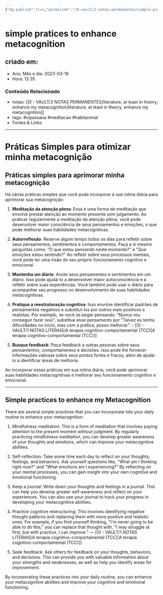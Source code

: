 ```yaml
---
{"dg-publish":true,"permalink":"/0-vault/2-notas-permanentes/simple-pratices-to-enhance-metacognition/","tags":["permanente","vipassana","meditacao","habitanimal"],"dgHomeLink":true,"dgShowLocalGraph":true,"dgShowFileTree":true,"dgEnableSearch":true}
---
```


# simple pratices to enhance metacognition

## criado em: 

- Ano, Mês e dia: 2023-03-19
- Hora: 12:35

### Conteúdo Relacionado

- notas: [[0 - VAULT/2 NOTAS PERMANENTES/literature, at least in theory, enhance my metacognition\|literature, at least in theory, enhance my metacognition]]
- tags: #vipassana #meditacao #habitanimal 
- Fontes & Links: 
---
# Práticas Simples para otimizar minha metacognição

## Práticas simples para aprimorar minha metacognição

Há várias práticas simples que você pode incorporar à sua rotina diária para aprimorar sua metacognição:

1. **Meditação da atenção plena**: Essa é uma forma de meditação que envolve prestar atenção ao momento presente sem julgamento. Ao praticar regularmente a meditação da atenção plena, você pode desenvolver maior consciência de seus pensamentos e emoções, o que pode melhorar suas habilidades metacognitivas.
    
2. **Autorreflexão**: Reserve algum tempo todos os dias para refletir sobre seus pensamentos, sentimentos e comportamentos. Faça a si mesmo perguntas como: "O que estou pensando neste momento?" e "Que emoções estou sentindo?" Ao refletir sobre seus processos mentais, você pode ter uma visão do seu próprio funcionamento cognitivo e emocional.
    
3. **Mantenha um diário**: Anote seus pensamentos e sentimentos em um diário. Isso pode ajudá-lo a desenvolver maior autoconsciência e a refletir sobre suas experiências. Você também pode usar o diário para acompanhar seu progresso no desenvolvimento de suas habilidades metacognitivas.
    
4. **Pratique a reestruturação cognitiva**: Isso envolve identificar padrões de pensamentos negativos e substituí-los por outros mais positivos e realistas. Por exemplo, se você se pegar pensando: "Nunca vou conseguir fazer isso", substitua esse pensamento por "Talvez eu tenha dificuldades no início, mas com a prática, posso melhorar". - [[0 - VAULT/1 NOTAS LITERAIS/A terapia cognitivo-comportamental (TCC)\|A terapia cognitivo-comportamental (TCC)]]
    
5. **Busque feedback**: Peça feedback a outras pessoas sobre seus pensamentos, comportamentos e decisões. Isso pode lhe fornecer informações valiosas sobre seus pontos fortes e fracos, além de ajudá-lo a identificar áreas de melhoria.

Ao incorporar essas práticas em sua rotina diária, você pode aprimorar suas habilidades metacognitivas e melhorar seu funcionamento cognitivo e emocional.

---


## Simple practices to enhance my Metacognition

There are several simple practices that you can incorporate into your daily routine to enhance your metacognition:

1. Mindfulness meditation: This is a form of meditation that involves paying attention to the present moment without judgment. By regularly practicing mindfulness meditation, you can develop greater awareness of your thoughts and emotions, which can improve your metacognitive abilities.
    
2. Self-reflection: Take some time each day to reflect on your thoughts, feelings, and behaviors. Ask yourself questions like, "What am I thinking right now?" and "What emotions am I experiencing?" By reflecting on your mental processes, you can gain insight into your own cognitive and emotional functioning.
    
3. Keep a journal: Write down your thoughts and feelings in a journal. This can help you develop greater self-awareness and reflect on your experiences. You can also use your journal to track your progress in developing your metacognitive abilities.
    
4. Practice cognitive restructuring: This involves identifying negative thought patterns and replacing them with more positive and realistic ones. For example, if you find yourself thinking, "I'm never going to be able to do this," you can replace that thought with, "I may struggle at first, but with practice, I can improve." — [[0 - VAULT/1 NOTAS LITERAIS/A terapia cognitivo-comportamental (TCC)\|A terapia cognitivo-comportamental (TCC)]]
    
5. Seek feedback: Ask others for feedback on your thoughts, behaviors, and decisions. This can provide you with valuable information about your strengths and weaknesses, as well as help you identify areas for improvement.

By incorporating these practices into your daily routine, you can enhance your metacognitive abilities and improve your cognitive and emotional functioning.